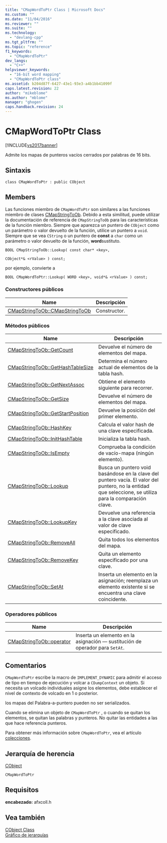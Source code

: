 ```yaml
---
title: "CMapWordToPtr Class | Microsoft Docs"
ms.custom: ""
ms.date: "11/04/2016"
ms.reviewer: ""
ms.suite: ""
ms.technology: 
  - "devlang-cpp"
ms.tgt_pltfrm: ""
ms.topic: "reference"
f1_keywords: 
  - "CMapWordToPtr"
dev_langs: 
  - "C++"
helpviewer_keywords: 
  - "16-bit word mapping"
  - "CMapWordToPtr class"
ms.assetid: b204d87f-6427-43e1-93e3-a4b1bb41099f
caps.latest.revision: 22
author: "mikeblome"
ms.author: "mblome"
manager: "ghogen"
caps.handback.revision: 24
---
```

# CMapWordToPtr Class
[!INCLUDE[vs2017banner](../../assembler/inline/includes/vs2017banner.md)]

Admite los mapas de punteros vacíos cerrados por palabras de 16 bits.  
  
## Sintaxis  
  
```  
class CMapWordToPtr : public CObject  
```  
  
## Members  
 Las funciones miembro de `CMapWordToPtr` son similares a las funciones miembro de clases [CMapStringToOb](../../mfc/reference/cmapstringtoob-class.md).  Debido a esta similitud, puede utilizar la documentación de referencia de `CMapStringToOb` para las características de la función miembro.  Siempre que aparezca un puntero de `CObject` como un parámetro o valor devuelto de la función, utilice un puntero a `void`.  Siempre que se vea `CString` o un puntero de **const** a `char` como un parámetro o valor devuelto de la función, **word**sustituto.  
  
 `BOOL CMapStringToOb::Lookup( const char* <key>,`  
  
 `CObject*& <rValue> ) const;`  
  
 por ejemplo, convierte a  
  
 `BOOL CMapWordToPtr::Lookup( WORD <key>, void*& <rValue> ) const;`  
  
### Constructores públicos  
  
|Name|Descripción|  
|----------|-----------------|  
|[CMapStringToOb::CMapStringToOb](../Topic/CMapStringToOb::CMapStringToOb.md)|Constructor.|  
  
### Métodos públicos  
  
|Name|Descripción|  
|----------|-----------------|  
|[CMapStringToOb::GetCount](../Topic/CMapStringToOb::GetCount.md)|Devuelve el número de elementos del mapa.|  
|[CMapStringToOb::GetHashTableSize](../Topic/CMapStringToOb::GetHashTableSize.md)|Determina el número actual de elementos de la tabla hash.|  
|[CMapStringToOb::GetNextAssoc](../Topic/CMapStringToOb::GetNextAssoc.md)|Obtiene el elemento siguiente para recorrer.|  
|[CMapStringToOb::GetSize](../Topic/CMapStringToOb::GetSize.md)|Devuelve el número de elementos del mapa.|  
|[CMapStringToOb::GetStartPosition](../Topic/CMapStringToOb::GetStartPosition.md)|Devuelve la posición del primer elemento.|  
|[CMapStringToOb::HashKey](../Topic/CMapStringToOb::HashKey.md)|Calcula el valor hash de una clave especificada.|  
|[CMapStringToOb::InitHashTable](../Topic/CMapStringToOb::InitHashTable.md)|Inicializa la tabla hash.|  
|[CMapStringToOb::IsEmpty](../Topic/CMapStringToOb::IsEmpty.md)|Comprueba la condición de vacío\-mapa \(ningún elemento\).|  
|[CMapStringToOb::Lookup](../Topic/CMapStringToOb::Lookup.md)|Busca un puntero void basándose en la clave del puntero vacía.  El valor del puntero, no la entidad que seleccione, se utiliza para la comparación clave.|  
|[CMapStringToOb::LookupKey](../Topic/CMapStringToOb::LookupKey.md)|Devuelve una referencia a la clave asociada al valor de clave especificado.|  
|[CMapStringToOb::RemoveAll](../Topic/CMapStringToOb::RemoveAll.md)|Quita todos los elementos del mapa.|  
|[CMapStringToOb::RemoveKey](../Topic/CMapStringToOb::RemoveKey.md)|Quita un elemento especificado por una clave.|  
|[CMapStringToOb::SetAt](../Topic/CMapStringToOb::SetAt.md)|Inserta un elemento en la asignación; reemplaza un elemento existente si se encuentra una clave coincidente.|  
  
### Operadores públicos  
  
|Name|Descripción|  
|----------|-----------------|  
|[CMapStringToOb::operator](../Topic/CMapStringToOb::operator.md)|Inserta un elemento en la asignación — sustitución de operador para `SetAt`.|  
  
## Comentarios  
 `CMapWordToPtr` escribe la macro de `IMPLEMENT_DYNAMIC` para admitir el acceso de tipo en tiempo de ejecución y volcar a `CDumpContext` un objeto.  Si necesita un volcado individuales asigne los elementos, debe establecer el nivel de contexto de volcado en 1 o posterior.  
  
 los mapas del Palabra\-a\-puntero pueden no ser serializados.  
  
 Cuando se elimina un objeto de `CMapWordToPtr` , o cuando se quitan los elementos, se quitan las palabras y punteros.  No quitar las entidades a las que hace referencia punteros.  
  
 Para obtener más información sobre `CMapWordToPtr`, vea el artículo [colecciones](../../mfc/collections.md).  
  
## Jerarquía de herencia  
 [CObject](../../mfc/reference/cobject-class.md)  
  
 `CMapWordToPtr`  
  
## Requisitos  
 **encabezado:** afxcoll.h  
  
## Vea también  
 [CObject Class](../../mfc/reference/cobject-class.md)   
 [Gráfico de jerarquías](../../mfc/hierarchy-chart.md)